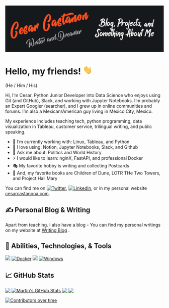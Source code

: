 [![Header](https://raw.githubusercontent.com/castacu0/castacu0/master/readme_header.png "Header")](https://cesarcastanona.com/)

# Hello, my friends! <img src="https://raw.githubusercontent.com/castacu0/castacu0/master/wave.gif" width="30px">
(He / Him / His)

Hi, I’m Cesar. Python Junior Developer into Data Science who enjoys using Git (and GitHub), Slack, and working with Jupyter Notebooks. I’m probably an Expert Googler (searcher), and I grew up in online communities and forums. I’m also a Mexican/American guy living in Mexico City, Mexico.

My experience includes teaching tech, python programming, data visualization in Tableau, customer service, trilingual writing, and public speaking.

- 🔭 I’m currently working with: Linux, Tableau, and Python
- 🌱 I love using: Notion, Jupyter Notebooks, Slack, and Github
- 💬 Ask me about: Politics and World History
- ⚡ I would like to learn: nginX, FastAPI, and professional Docker 
- 🎭 My favorite hobby is writing and collecting Postcards
- 🌄 And, my favorite books are Children of Dune, LOTR THe Two Towers, and Project Hail Mary

 

You can find me on [![Twitter][1.2]][1], [![LinkedIn][3.2]][3], or in my personal website [cesarcastanona.com](https://cesarcastanona.com/).


## &#x270d; Personal Blog & Writing

Apart from teaching. I also have a blog - You can find my personal writings on my website at [Writing Blog](https://cesarwritingchallenge.blogspot.com/) .

## 🔧 Abilities, Technologies, & Tools
![](https://img.shields.io/badge/OS-Linux-informational?style=flat&logo=linux&logoColor=white&color=2bbc8a)
[![Docker](https://badgen.net/badge/icon/docker?icon=docker&label)](https://https://docker.com/)
![](https://img.shields.io/badge/Code-Python-informational?style=flat&logo=python&logoColor=white&color=2bbc8a)
[![Windows](https://svgshare.com/i/ZhY.svg)](https://svgshare.com/i/ZhY.svg)



## &#x1f4c8; GitHub Stats

<a href="https://github.com/castacu0/castacu0">
  <img align="center" src="https://github-readme-stats.vercel.app/api/top-langs/?username=castacu0&hide=java,html&title_color=ffffff&text_color=c9cacc&icon_color=2bbc8a&bg_color=1d1f21" />
</a>
<a href="https://github.com/castacu0/castacu0">
  <img align="center" src="https://github-readme-stats.vercel.app/api?username=castacu0&show_icons=true&line_height=27&count_private=true&title_color=ffffff&text_color=c9cacc&icon_color=2bbc8a&bg_color=1d1f21" alt="Martin's GitHub Stats" />
</a>

<a href="https://github.com/castacu0/blueblog">
  <img align="center" src="https://github-readme-stats.vercel.app/api/pin/?username=castacu0&repo=blueblog&title_color=ffffff&text_color=c9cacc&icon_color=2bbc8a&bg_color=1d1f21" />
</a>


<a href="https://github.com/castacu0/python_practice">
  <img align="center" src="https://github-readme-stats.vercel.app/api/pin/?username=castacu0&repo=personal_python_db&title_color=ffffff&text_color=c9cacc&icon_color=2bbc8a&bg_color=1d1f21" />
</a>    

<!-- links to social media icons -->

<!-- icons with padding -->

[1.1]: http://i.imgur.com/tXSoThF.png (twitter icon with padding)
[2.1]: http://i.imgur.com/0o48UoR.png (github icon with padding)

<!-- icons without padding -->

[1.2]: http://i.imgur.com/wWzX9uB.png (twitter icon without padding)
[2.2]: http://i.imgur.com/9I6NRUm.png (github icon without padding)
[3.2]: https://raw.githubusercontent.com/MartinHeinz/MartinHeinz/master/linkedin-3-16.png (LinkedIn icon without padding)


<!-- links to your social media accounts -->

[1]: https://twitter.com/castacu0
[2]: https://github.com/castacu0
[3]: https://www.linkedin.com/in/castacu0/


[![Contributors over time](https://contributor-graph-api.apiseven.com/contributors-svg?chart=contributorOverTime&repo=Naereen/badges)](https://www.apiseven.com/en/contributor-graph?chart=contributorOverTime&repo=Naereen/badges)


<!-- Resources IN CASE YOU NEED THEM! -->
<!-- Icons: https://simpleicons.org/ -->
<!-- GitHub Stats: https://github.com/anuraghazra/github-readme-stats -->
<!-- Emojis: https://emojipedia.org/emoji/ -->
<!-- HTML Emojis: https://www.fileformat.info/index.htm -->
<!-- Shields: https://shields.io/ -->
<!-- Awesome GitHub Profile README: https://github.com/abhisheknaiidu/awesome-github-profile-readme -->

<!-- More info, tips and tricks for making GitHub Profile README can be found in my article at https://towardsdatascience.com/build-a-stunning-readme-for-your-github-profile-9b80434fe5d7 -->
